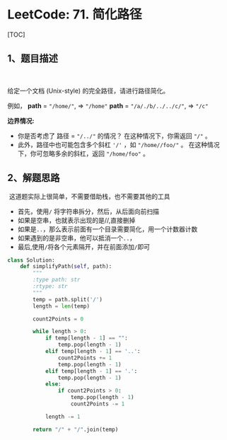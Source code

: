 # LeetCode: 71. 简化路径

[TOC]

## 1、题目描述

​	

给定一个文档 (Unix-style) 的完全路径，请进行路径简化。

例如，
**path** = `"/home/"`, => `"/home"`
**path** = `"/a/./b/../../c/"`, => `"/c"`

**边界情况:**

- 你是否考虑了 路径 = `"/../"` 的情况？
  在这种情况下，你需返回 `"/"` 。
- 此外，路径中也可能包含多个斜杠 `'/'` ，如 `"/home//foo/"` 。
  在这种情况下，你可忽略多余的斜杠，返回 `"/home/foo"` 。



## 2、解题思路

​	这道题实际上很简单，不需要借助栈，也不需要其他的工具

- 首先，使用`/` 将字符串拆分，然后，从后面向前扫描
- 如果是空串，也就表示出现的是//,直接删掉
- 如果是`..`，那么表示前面有一个目录需要简化，用一个计数器计数
- 如果遇到的是非空串，他可以抵消一个`..`，
- 最后,使用`/`将各个元素隔开，并在前面添加`/`即可



```python
class Solution:
    def simplifyPath(self, path):
        """
        :type path: str
        :rtype: str
        """
        temp = path.split('/')
        length = len(temp)

        count2Points = 0

        while length > 0:
            if temp[length - 1] == "":
                temp.pop(length - 1)
            elif temp[length - 1] == '..':
                count2Points += 1
                temp.pop(length - 1)
            elif temp[length - 1] == '.':
                temp.pop(length - 1)
            else:
                if count2Points > 0:
                    temp.pop(length - 1)
                    count2Points -= 1

            length -= 1

        return "/" + "/".join(temp)
```

